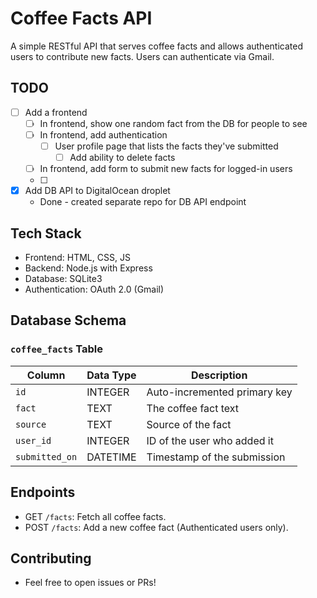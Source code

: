 # Coffee Facts API

A simple RESTful API that serves coffee facts and allows authenticated users to contribute new facts. Users can
authenticate via Gmail.

## TODO

- [ ] Add a frontend
    - [ ] In frontend, show one random fact from the DB for people to see
    - [ ] In frontend, add authentication
        - [ ] User profile page that lists the facts they've submitted
          - [ ] Add ability to delete facts
    - [ ] In frontend, add form to submit new facts for logged-in users
    - [ ] 
- [x] Add DB API to DigitalOcean droplet
    - Done - created separate repo for DB API endpoint

## Tech Stack

- Frontend: HTML, CSS, JS
- Backend: Node.js with Express
- Database: SQLite3
- Authentication: OAuth 2.0 (Gmail)

## Database Schema

### `coffee_facts` Table

| Column         | Data Type | Description                  |
|----------------|-----------|------------------------------|
| `id`           | INTEGER   | Auto-incremented primary key |
| `fact`         | TEXT      | The coffee fact text         |
| `source`       | TEXT      | Source of the fact           |
| `user_id`      | INTEGER   | ID of the user who added it  |
| `submitted_on` | DATETIME  | Timestamp of the submission  |

## Endpoints

- GET `/facts`: Fetch all coffee facts.
- POST `/facts`: Add a new coffee fact (Authenticated users only).

## Contributing

- Feel free to open issues or PRs!


